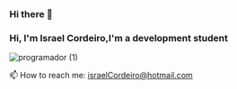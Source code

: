 ### Hi there 👋

<!--
**israel-cordeiro/israel-cordeiro** is a ✨ _special_ ✨ repository because its `README.md` (this file) appears on your GitHub profile.

Here are some ideas to get you started:

- 🔭 I’m currently working on ...
- 🌱 I’m currently learning ...
- 👯 I’m looking to collaborate on ...
- 🤔 I’m looking for help with ...
- 💬 Ask me about ...
- 📫 How to reach me: ...
- 😄 Pronouns: ...
- ⚡ Fun fact: ...
-->

### Hi, I'm Israel Cordeiro,I'm a development student 

![programador (1)](https://user-images.githubusercontent.com/85313042/134516272-00479aef-2508-4227-9308-efc57391238c.png)






 📫 How to reach me: israelCordeiro@hotmail.com 
